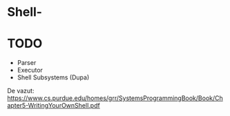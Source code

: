 # Shell-
# TODO
- Parser
- Executor
- Shell Subsystems (Dupa)

De vazut: https://www.cs.purdue.edu/homes/grr/SystemsProgrammingBook/Book/Chapter5-WritingYourOwnShell.pdf
